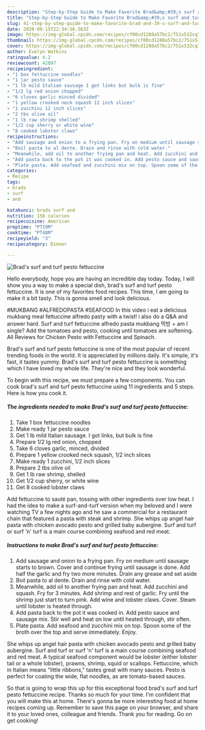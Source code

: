 ```yaml
---
description: "Step-by-Step Guide to Make Favorite Brad&amp;#39;s surf and turf pesto fettuccine"
title: "Step-by-Step Guide to Make Favorite Brad&amp;#39;s surf and turf pesto fettuccine"
slug: 41-step-by-step-guide-to-make-favorite-brad-and-39-s-surf-and-turf-pesto-fettuccine
date: 2020-09-15T22:34:56.563Z
image: https://img-global.cpcdn.com/recipes/cf00cd1288a57bc2/751x532cq70/brads-surf-and-turf-pesto-fettuccine-recipe-main-photo.jpg
thumbnail: https://img-global.cpcdn.com/recipes/cf00cd1288a57bc2/751x532cq70/brads-surf-and-turf-pesto-fettuccine-recipe-main-photo.jpg
cover: https://img-global.cpcdn.com/recipes/cf00cd1288a57bc2/751x532cq70/brads-surf-and-turf-pesto-fettuccine-recipe-main-photo.jpg
author: Evelyn Watkins
ratingvalue: 4.2
reviewcount: 42897
recipeingredient:
- "1 box fettuccine noodles"
- "1 jar pesto sauce"
- "1 lb mild Italian sausage I got links but bulk is fine"
- "1/2 lg red onion chopped"
- "6 cloves garlic minced divided"
- "1 yellow crooked neck squash 12 inch slices"
- "1 zucchini 12 inch slices"
- "2 tbs olive oil"
- "1 lb raw shrimp shelled"
- "1/2 cup sherry or white wine"
- "8 cooked lobster claws"
recipeinstructions:
- "Add sausage and onion to a frying pan. Fry on medium until sausage starts to brown. Cover and continue frying until sausage is done. Add half the garlic and fry two more minutes. Drain any grease and set aside"
- "Boil pasta to al dente. Drain and rinse with cold water."
- "Meanwhile, add oil to another frying pan and heat. Add zucchini and squash. Fry for 3 minutes. Add shrimp and rest of garlic. Fry until the shrimp just start to turn pink. Add wine and lobster claws. Cover. Steam until lobster is heated through."
- "Add pasta back to the pot it was cooked in. Add pesto sauce and sausage mix. Stir well and heat on low until heated through, stir often."
- "Plate pasta. Add seafood and zucchini mix on top. Spoon some of the broth over the top and serve immediately. Enjoy."
categories:
- Recipe
tags:
- brads
- surf
- and

katakunci: brads surf and 
nutrition: 156 calories
recipecuisine: American
preptime: "PT19M"
cooktime: "PT48M"
recipeyield: "3"
recipecategory: Dinner

---
```



![Brad&#39;s surf and turf pesto fettuccine](https://img-global.cpcdn.com/recipes/cf00cd1288a57bc2/751x532cq70/brads-surf-and-turf-pesto-fettuccine-recipe-main-photo.jpg)

Hello everybody, hope you are having an incredible day today. Today, I will show you a way to make a special dish, brad&#39;s surf and turf pesto fettuccine. It is one of my favorites food recipes. This time, I am going to make it a bit tasty. This is gonna smell and look delicious.

#MUKBANG #ALFREDOPASTA #SEAFOOD In this video i eat a delicious mukbang meal fettuccine alfredo pasty with a twist! i also do a Q&amp;A and answer hard. Surf and turf fettuccine alfredo pasta mukbang 먹방 + am I single? Add the tomatoes and pesto, cooking until tomatoes are softening. All Reviews for Chicken Pesto with Fettuccine and Spinach.

Brad&#39;s surf and turf pesto fettuccine is one of the most popular of recent trending foods in the world. It is appreciated by millions daily. It's simple, it's fast, it tastes yummy. Brad&#39;s surf and turf pesto fettuccine is something which I have loved my whole life. They're nice and they look wonderful.


To begin with this recipe, we must prepare a few components. You can cook brad&#39;s surf and turf pesto fettuccine using 11 ingredients and 5 steps. Here is how you cook it.

<!--inarticleads1-->

##### The ingredients needed to make Brad&#39;s surf and turf pesto fettuccine:

1. Take 1 box fettuccine noodles
1. Make ready 1 jar pesto sauce
1. Get 1 lb mild Italian sausage. I got links, but bulk is fine
1. Prepare 1/2 lg red onion, chopped
1. Take 6 cloves garlic, minced, divided
1. Prepare 1 yellow crooked neck squash, 1/2 inch slices
1. Make ready 1 zucchini, 1/2 inch slices
1. Prepare 2 tbs olive oil
1. Get 1 lb raw shrimp, shelled
1. Get 1/2 cup sherry, or white wine
1. Get 8 cooked lobster claws


Add fettuccine to sauté pan, tossing with other ingredients over low heat. I had the idea to make a surf-and-turf version when my beloved and I were watching TV a few nights ago and he saw a commercial for a restaurant chain that featured a pasta with steak and shrimp. She whips up angel hair pasta with chicken avocado pesto and grilled baby aubergine. Surf and turf or surf &#39;n&#39; turf is a main course combining seafood and red meat. 

<!--inarticleads2-->

##### Instructions to make Brad&#39;s surf and turf pesto fettuccine:

1. Add sausage and onion to a frying pan. Fry on medium until sausage starts to brown. Cover and continue frying until sausage is done. Add half the garlic and fry two more minutes. Drain any grease and set aside
1. Boil pasta to al dente. Drain and rinse with cold water.
1. Meanwhile, add oil to another frying pan and heat. Add zucchini and squash. Fry for 3 minutes. Add shrimp and rest of garlic. Fry until the shrimp just start to turn pink. Add wine and lobster claws. Cover. Steam until lobster is heated through.
1. Add pasta back to the pot it was cooked in. Add pesto sauce and sausage mix. Stir well and heat on low until heated through, stir often.
1. Plate pasta. Add seafood and zucchini mix on top. Spoon some of the broth over the top and serve immediately. Enjoy.


She whips up angel hair pasta with chicken avocado pesto and grilled baby aubergine. Surf and turf or surf &#39;n&#39; turf is a main course combining seafood and red meat. A typical seafood component would be lobster (either lobster tail or a whole lobster), prawns, shrimp, squid or scallops. Fettuccine, which in Italian means &#34;little ribbons,&#34; tastes great with many sauces. Pesto is perfect for coating the wide, flat noodles, as are tomato-based sauces. 

So that is going to wrap this up for this exceptional food brad&#39;s surf and turf pesto fettuccine recipe. Thanks so much for your time. I'm confident that you will make this at home. There's gonna be more interesting food at home recipes coming up. Remember to save this page on your browser, and share it to your loved ones, colleague and friends. Thank you for reading. Go on get cooking!
